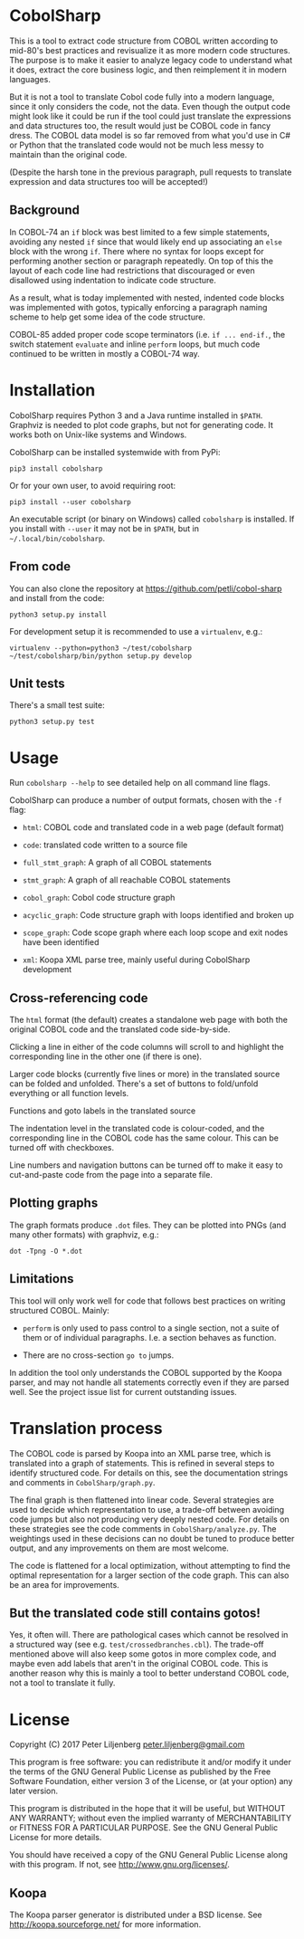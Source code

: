 # CobolSharp

This is a tool to extract code structure from COBOL written according
to mid-80's best practices and revisualize it as more modern code
structures.  The purpose is to make it easier to analyze legacy code
to understand what it does, extract the core business logic, and then
reimplement it in modern languages.

But it is not a tool to translate Cobol code fully into a modern
language, since it only considers the code, not the data.  Even though
the output code might look like it could be run if the tool could just
translate the expressions and data structures too, the result would
just be COBOL code in fancy dress.  The COBOL data model is so far
removed from what you'd use in C# or Python that the translated code
would not be much less messy to maintain than the original code.

(Despite the harsh tone in the previous paragraph, pull requests to
translate expression and data structures too will be accepted!)


## Background

In COBOL-74 an `if` block was best limited to a few simple
statements, avoiding any nested `if` since that would likely end up
associating an `else` block with the wrong `if`.  There where no
syntax for loops except for performing another section or paragraph
repeatedly.  On top of this the layout of each code line had
restrictions that discouraged or even disallowed using indentation
to indicate code structure.

As a result, what is today implemented with nested, indented code
blocks was implemented with gotos, typically enforcing a paragraph
naming scheme to help get some idea of the code structure.

COBOL-85 added proper code scope terminators (i.e.  `if ... end-if.`,
the switch statement `evaluate` and inline `perform` loops, but much
code continued to be written in mostly a COBOL-74 way.


# Installation

CobolSharp requires Python 3 and a Java runtime installed in `$PATH`.
Graphviz is needed to plot code graphs, but not for generating code.
It works both on Unix-like systems and Windows.

CobolSharp can be installed systemwide with from PyPi:

    pip3 install cobolsharp

Or for your own user, to avoid requiring root:

    pip3 install --user cobolsharp

An executable script (or binary on Windows) called `cobolsharp` is
installed.  If you install with `--user` it may not be in `$PATH`, but in
`~/.local/bin/cobolsharp`.

## From code

You can also clone the repository at
https://github.com/petli/cobol-sharp and install from the code:

    python3 setup.py install

For development setup it is recommended to use a `virtualenv`, e.g.:

    virtualenv --python=python3 ~/test/cobolsharp
    ~/test/cobolsharp/bin/python setup.py develop

## Unit tests

There's a small test suite:

    python3 setup.py test


# Usage

Run `cobolsharp --help` to see detailed help on all command line
flags.

CobolSharp can produce a number of output formats, chosen with the
`-f` flag:

* `html`: COBOL code and translated code in a web page (default
  format)

* `code`: translated code written to a source file

* `full_stmt_graph`: A graph of all COBOL statements

* `stmt_graph`: A graph of all reachable COBOL statements

* `cobol_graph`: Cobol code structure graph

* `acyclic_graph`: Code structure graph with loops identified and
  broken up

* `scope_graph`: Code scope graph where each loop scope and exit nodes
  have been identified

* `xml`: Koopa XML parse tree, mainly useful during CobolSharp
  development


## Cross-referencing code

The `html` format (the default) creates a standalone web page with
both the original COBOL code and the translated code side-by-side.

Clicking a line in either of the code columns will scroll to and
highlight the corresponding line in the other one (if there is one).

Larger code blocks (currently five lines or more) in the translated
source can be folded and unfolded.  There's a set of buttons to
fold/unfold everything or all function levels.

Functions and goto labels in the translated source 

The indentation level in the translated code is colour-coded, and the
corresponding line in the COBOL code has the same colour.  This can be
turned off with checkboxes.

Line numbers and navigation buttons can be turned off to make it easy
to cut-and-paste code from the page into a separate file.


## Plotting graphs

The graph formats produce `.dot` files.  They can be plotted into PNGs
(and many other formats) with graphviz, e.g.:

    dot -Tpng -O *.dot


## Limitations

This tool will only work well for code that follows best practices on
writing structured COBOL.  Mainly:

* `perform` is only used to pass control to a single section, not a
  suite of them or of individual paragraphs.  I.e. a section
  behaves as function.

* There are no cross-section `go to` jumps.

In addition the tool only understands the COBOL supported by the Koopa
parser, and may not handle all statements correctly even if they are
parsed well.  See the project issue list for current outstanding issues.


# Translation process

The COBOL code is parsed by Koopa into an XML parse tree, which is
translated into a graph of statements.  This is refined in several
steps to identify structured code.  For details on this, see the
documentation strings and comments in `CobolSharp/graph.py`.

The final graph is then flattened into linear code.  Several
strategies are used to decide which representation to use, a trade-off
between avoiding code jumps but also not producing very deeply nested
code.  For details on these strategies see the code comments in
`CobolSharp/analyze.py`.  The weightings used in these decisions can
no doubt be tuned to produce better output, and any improvements on
them are most welcome.

The code is flattened for a local optimization, without attempting to
find the optimal representation for a larger section of the code
graph.  This can also be an area for improvements.

## But the translated code still contains gotos!

Yes, it often will.  There are pathological cases which cannot be
resolved in a structured way (see e.g. `test/crossedbranches.cbl`).
The trade-off mentioned above will also keep some gotos in more
complex code, and maybe even add labels that aren't in the original
COBOL code.  This is another reason why this is mainly a tool to
better understand COBOL code, not a tool to translate it fully.


# License

Copyright (C) 2017 Peter Liljenberg <peter.liljenberg@gmail.com>

This program is free software: you can redistribute it and/or modify
it under the terms of the GNU General Public License as published by
the Free Software Foundation, either version 3 of the License, or
(at your option) any later version.

This program is distributed in the hope that it will be useful,
but WITHOUT ANY WARRANTY; without even the implied warranty of
MERCHANTABILITY or FITNESS FOR A PARTICULAR PURPOSE.  See the
GNU General Public License for more details.

You should have received a copy of the GNU General Public License
along with this program.  If not, see <http://www.gnu.org/licenses/>.

## Koopa

The Koopa parser generator is distributed under a BSD license.  See
http://koopa.sourceforge.net/ for more information.
